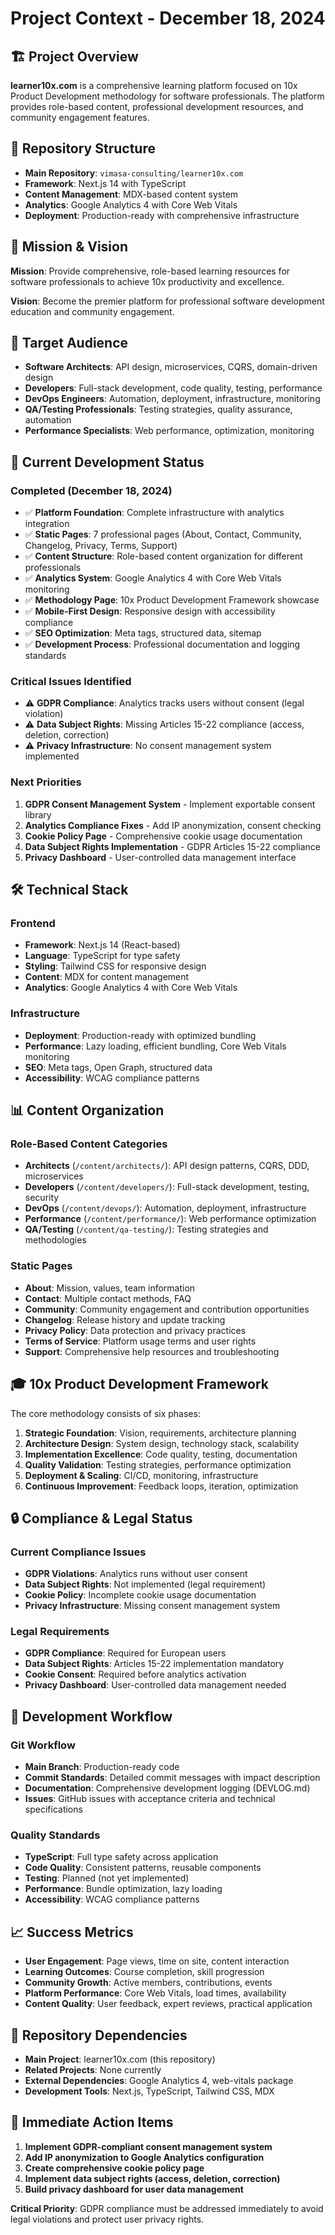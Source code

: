 # Project Context - December 18, 2024

## 🏗️ **Project Overview**
**learner10x.com** is a comprehensive learning platform focused on 10x Product Development methodology for software professionals. The platform provides role-based content, professional development resources, and community engagement features.

## 📂 **Repository Structure**
- **Main Repository**: `vimasa-consulting/learner10x.com`
- **Framework**: Next.js 14 with TypeScript
- **Content Management**: MDX-based content system
- **Analytics**: Google Analytics 4 with Core Web Vitals
- **Deployment**: Production-ready with comprehensive infrastructure

## 🎯 **Mission & Vision**
**Mission**: Provide comprehensive, role-based learning resources for software professionals to achieve 10x productivity and excellence.

**Vision**: Become the premier platform for professional software development education and community engagement.

## 👥 **Target Audience**
- **Software Architects**: API design, microservices, CQRS, domain-driven design
- **Developers**: Full-stack development, code quality, testing, performance
- **DevOps Engineers**: Automation, deployment, infrastructure, monitoring
- **QA/Testing Professionals**: Testing strategies, quality assurance, automation
- **Performance Specialists**: Web performance, optimization, monitoring

## 🔄 **Current Development Status**

### **Completed (December 18, 2024)**
- ✅ **Platform Foundation**: Complete infrastructure with analytics integration
- ✅ **Static Pages**: 7 professional pages (About, Contact, Community, Changelog, Privacy, Terms, Support)
- ✅ **Content Structure**: Role-based content organization for different professionals
- ✅ **Analytics System**: Google Analytics 4 with Core Web Vitals monitoring
- ✅ **Methodology Page**: 10x Product Development Framework showcase
- ✅ **Mobile-First Design**: Responsive design with accessibility compliance
- ✅ **SEO Optimization**: Meta tags, structured data, sitemap
- ✅ **Development Process**: Professional documentation and logging standards

### **Critical Issues Identified**
- ⚠️ **GDPR Compliance**: Analytics tracks users without consent (legal violation)
- ⚠️ **Data Subject Rights**: Missing Articles 15-22 compliance (access, deletion, correction)
- ⚠️ **Privacy Infrastructure**: No consent management system implemented

### **Next Priorities**
1. **GDPR Consent Management System** - Implement exportable consent library
2. **Analytics Compliance Fixes** - Add IP anonymization, consent checking
3. **Cookie Policy Page** - Comprehensive cookie usage documentation
4. **Data Subject Rights Implementation** - GDPR Articles 15-22 compliance
5. **Privacy Dashboard** - User-controlled data management interface

## 🛠️ **Technical Stack**

### **Frontend**
- **Framework**: Next.js 14 (React-based)
- **Language**: TypeScript for type safety
- **Styling**: Tailwind CSS for responsive design
- **Content**: MDX for content management
- **Analytics**: Google Analytics 4 with Core Web Vitals

### **Infrastructure**
- **Deployment**: Production-ready with optimized bundling
- **Performance**: Lazy loading, efficient bundling, Core Web Vitals monitoring
- **SEO**: Meta tags, Open Graph, structured data
- **Accessibility**: WCAG compliance patterns

## 📊 **Content Organization**

### **Role-Based Content Categories**
- **Architects** (`/content/architects/`): API design patterns, CQRS, DDD, microservices
- **Developers** (`/content/developers/`): Full-stack development, testing, security
- **DevOps** (`/content/devops/`): Automation, deployment, infrastructure
- **Performance** (`/content/performance/`): Web performance optimization
- **QA/Testing** (`/content/qa-testing/`): Testing strategies and methodologies

### **Static Pages**
- **About**: Mission, values, team information
- **Contact**: Multiple contact methods, FAQ
- **Community**: Community engagement and contribution opportunities
- **Changelog**: Release history and update tracking
- **Privacy Policy**: Data protection and privacy practices
- **Terms of Service**: Platform usage terms and user rights
- **Support**: Comprehensive help resources and troubleshooting

## 🎓 **10x Product Development Framework**
The core methodology consists of six phases:
1. **Strategic Foundation**: Vision, requirements, architecture planning
2. **Architecture Design**: System design, technology stack, scalability
3. **Implementation Excellence**: Code quality, testing, documentation
4. **Quality Validation**: Testing strategies, performance optimization
5. **Deployment & Scaling**: CI/CD, monitoring, infrastructure
6. **Continuous Improvement**: Feedback loops, iteration, optimization

## 🔒 **Compliance & Legal Status**

### **Current Compliance Issues**
- **GDPR Violations**: Analytics runs without user consent
- **Data Subject Rights**: Not implemented (legal requirement)
- **Cookie Policy**: Incomplete cookie usage documentation
- **Privacy Infrastructure**: Missing consent management system

### **Legal Requirements**
- **GDPR Compliance**: Required for European users
- **Data Subject Rights**: Articles 15-22 implementation mandatory
- **Cookie Consent**: Required before analytics activation
- **Privacy Dashboard**: User-controlled data management needed

## 🚀 **Development Workflow**

### **Git Workflow**
- **Main Branch**: Production-ready code
- **Commit Standards**: Detailed commit messages with impact description
- **Documentation**: Comprehensive development logging (DEVLOG.md)
- **Issues**: GitHub issues with acceptance criteria and technical specifications

### **Quality Standards**
- **TypeScript**: Full type safety across application
- **Code Quality**: Consistent patterns, reusable components
- **Testing**: Planned (not yet implemented)
- **Performance**: Bundle optimization, lazy loading
- **Accessibility**: WCAG compliance patterns

## 📈 **Success Metrics**
- **User Engagement**: Page views, time on site, content interaction
- **Learning Outcomes**: Course completion, skill progression
- **Community Growth**: Active members, contributions, events
- **Platform Performance**: Core Web Vitals, load times, availability
- **Content Quality**: User feedback, expert reviews, practical application

## 🔄 **Repository Dependencies**
- **Main Project**: learner10x.com (this repository)
- **Related Projects**: None currently
- **External Dependencies**: Google Analytics 4, web-vitals package
- **Development Tools**: Next.js, TypeScript, Tailwind CSS, MDX

## 🎯 **Immediate Action Items**
1. **Implement GDPR-compliant consent management system**
2. **Add IP anonymization to Google Analytics configuration**
3. **Create comprehensive cookie policy page**
4. **Implement data subject rights (access, deletion, correction)**
5. **Build privacy dashboard for user data management**

**Critical Priority**: GDPR compliance must be addressed immediately to avoid legal violations and protect user privacy rights. 